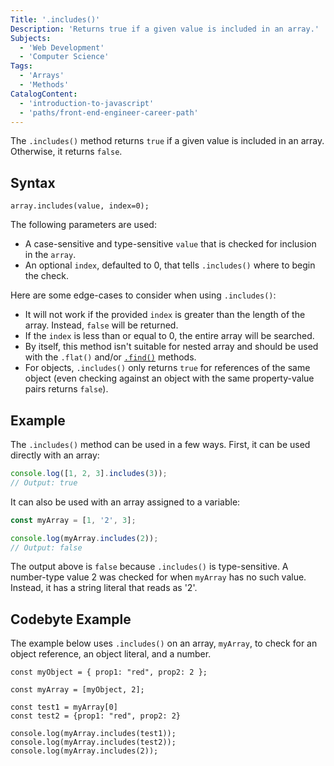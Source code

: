 ```yaml
---
Title: '.includes()'
Description: 'Returns true if a given value is included in an array.'
Subjects:
  - 'Web Development'
  - 'Computer Science'
Tags:
  - 'Arrays'
  - 'Methods'
CatalogContent:
  - 'introduction-to-javascript'
  - 'paths/front-end-engineer-career-path'
---
```


The `.includes()` method returns `true` if a given value is included in an array. Otherwise, it returns `false`.

## Syntax

```pseudo
array.includes(value, index=0);
```

The following parameters are used:

- A case-sensitive and type-sensitive `value` that is checked for inclusion in the `array`.
- An optional `index`, defaulted to 0, that tells `.includes()` where to begin the check.

Here are some edge-cases to consider when using `.includes()`:

- It will not work if the provided `index` is greater than the length of the array. Instead, `false` will be returned.
- If the `index` is less than or equal to 0, the entire array will be searched.
- By itself, this method isn't suitable for nested array and should be used with the `.flat()` and/or [`.find()`](https://www.codecademy.com/resources/docs/javascript/arrays/find) methods.
- For objects, `.includes()` only returns `true` for references of the same object (even checking against an object with the same property-value pairs returns `false`).

## Example

The `.includes()` method can be used in a few ways. First, it can be used directly with an array:

```js
console.log([1, 2, 3].includes(3));
// Output: true
```

It can also be used with an array assigned to a variable:

```js
const myArray = [1, '2', 3];

console.log(myArray.includes(2));
// Output: false
```

The output above is `false` because `.includes()` is type-sensitive. A number-type value 2 was checked for when `myArray` has no such value. Instead, it has a string literal that reads as '2'.

## Codebyte Example

The example below uses `.includes()` on an array, `myArray`, to check for an object reference, an object literal, and a number.

```codebyte/javascript
const myObject = { prop1: "red", prop2: 2 };

const myArray = [myObject, 2];

const test1 = myArray[0]
const test2 = {prop1: "red", prop2: 2}

console.log(myArray.includes(test1));
console.log(myArray.includes(test2));
console.log(myArray.includes(2));
```
